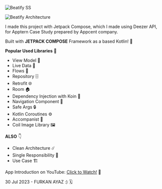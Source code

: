 ![Beatify SS](https://user-images.githubusercontent.com/59910223/247273759-530f9671-ecf8-4296-ac30-f188555fcb26.png)


![Beatify Architecture](https://user-images.githubusercontent.com/59910223/260790244-e5c25453-d3cc-48e4-b358-eb76fe74e8bc.png)


I made this project with Jetpack Compose, which I made using Deezer API, for Apptern Case Study prepared by Appcent company.

Built with **JETPACK COMPOSE** Framework as a based Kotlin! 🤩

**Popular Used Libraries** 🎉
- View Model 📱
- Live Data 📡
- Flows 🌊
- Repository 🗄️
- Retrofit 🌐
- Room 🏠
- Dependency Injection with Koin 💉
- Navigation Component 🧭
- Safe Args 🔒
- Kotlin Coroutines ⚙️
- Accompanist 🎵
- Coil Image Library 🖼️

**ALSO** 👇
- Clean Architecture ☄️
- Single Responsibility 🥇
- Use Case 🏗️

App Introduction on YouTube: [Click to Watch!](https://youtu.be/AeIloqi5Oic) 📼

30 Jul 2023 - FURKAN AYAZ :) 🗓️
